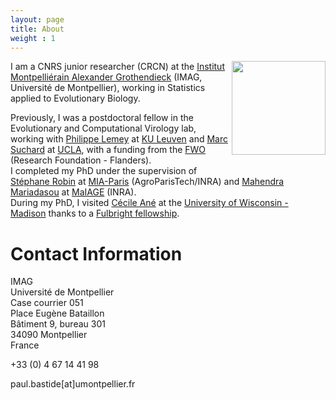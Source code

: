 ```yaml
---
layout: page
title: About
weight : 1
---
```


<img style="float: right; margin: 0px 0px 30px 0px;" width="150" src="{{site.baseurl}}/docs/202008_photo.png"/>

I am a CNRS junior researcher (CRCN) at the [Institut Montpelliérain Alexander Grothendieck](https://imag.edu.umontpellier.fr) (IMAG, Université de Montpellier), working in Statistics applied to Evolutionary Biology.

Previously, I was a postdoctoral fellow in the Evolutionary and Computational Virology lab,
working with [Philippe Lemey](https://rega.kuleuven.be/cev/ecv) at [KU Leuven](https://www.kuleuven.be/english/) and [Marc Suchard](https://msuchard.faculty.biomath.ucla.edu/) at [UCLA](http://www.ucla.edu/), with a funding from the [FWO](https://www.fwo.be/en/fellowships-funding/postdoctoral-fellowships/junior-postdoctoral-fellowship/) (Research Foundation - Flanders).  
I completed my PhD under the supervision of [Stéphane Robin](https://www6.inrae.fr/mia-paris/Equipes/Membres/Stephane-Robin)
at [MIA-Paris](https://www6.inrae.fr/mia-paris) (AgroParisTech/INRA)
and [Mahendra Mariadasou](https://mahendra-mariadassou.github.io/) at [MaIAGE](https://maiage.inrae.fr/) (INRA).  
During my PhD, I visited [Cécile Ané](http://www.stat.wisc.edu/~ane/)
at the [University of Wisconsin - Madison](http://www.wisc.edu/)
thanks to a [Fulbright fellowship](http://fulbright-france.org).

# Contact Information

IMAG  
Université de Montpellier  
Case courrier 051  
Place Eugène Bataillon  
Bâtiment 9, bureau 301  
34090 Montpellier  
France  

+33 (0) 4 67 14 41 98  

paul.bastide[at]umontpellier.fr  